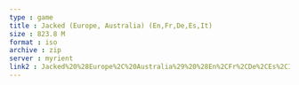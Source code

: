```yaml
---
type : game
title : Jacked (Europe, Australia) (En,Fr,De,Es,It)
size : 823.8 M
format : iso
archive : zip
server : myrient
link2 : Jacked%20%28Europe%2C%20Australia%29%20%28En%2CFr%2CDe%2CEs%2CIt%29
---
```


